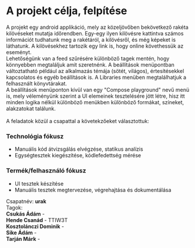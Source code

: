 # A projekt célja, felpítése

A projekt egy android applikáció, mely az közeljövőben bekövetkező rakéta kilövéseket mutatja időrendben. Egy-egy ilyen kilövésre kattintva számos információt tudhatunk meg a rakétáról, a kilövésről, és még képeket is láthatunk. A kilövésekhez tartozik egy link is, hogy online  követhessük az eseményt.   
Lehetőségünk van a feed szűrésére különböző tagek mentén, hogy könnyebben megtaláljuk amit szeretnénk.
A beállítások menüpontban változtatható például az alkalmazás témája (sötét, világos), értesítésekkel kapcsolatos és egyéb beállítások is.
A Libraries menüben megtalálhatjuk a felhasznált könyvtárakat.  
A beállítások menüponton kívül van egy "Compose playground" nevű menü is, mely véleményünk szerint a UI elemeinek tesztelésére jött létre, hisz itt minden logika nélkül különböző menükben különböző formákat, színeket, alakzatokat találunk.
<br/>
<br/>
A feladatok közül a csapattal a követekzőeket választottuk:
### Technológia fókusz
* Manuális kód átvizsgálás elvégzése, statikus analízis
* Egységtesztek kiegészítése, kódlefedettség mérése
### Termék/felhasználó fókusz
* UI tesztek készítése
* Manuális tesztek megtervezése, végrehajtása és dokumentálása

Csapatnév: **urak**  
Tagok:   
**Csukás Ádám** -   
**Hende Csanád** - TTIW3T  
**Kosztolánczi Dominik** -  
**Sike Ádám** -  
**Tarján Márk** -  
